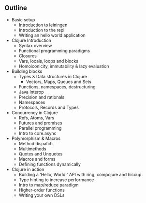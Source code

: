 Outline
-------

- Basic setup
  - Introduction to leiningen
  - Introduction to the repl
  - Writing an hello world application
- Clojure Introduction
  - Syntax overview
  - Functional programming paradigms
  - Closures
  - Vars, locals, loops and blocks
  - Homoiconicity, immutability & lazy evaluation
- Building blocks
  - Types & Data structures in Clojure
    - Vectors, Maps, Queues and Sets
  - Functions, namespaces, destructuring
  - Java Interop
  - Precision and rationals
  - Namespaces
  - Protocols, Records and Types
- Concurrency in Clojure
  - Refs, Atoms, Vars
  - Futures and promises
  - Parallel programming
  - Intro to core.async
- Polymorphism & Macros
  - Method dispatch
  - Multimethods
  - Quotes and Unquotes
  - Macros and forms
  - Defining functions dynamically
- Clojure in action
  - Building a 'Hello, World!' API with ring, compojure and hiccup
  - Type hinting to increase performance
  - Intro to map/reduce paradigm
  - Higher-order functions
  - Writing your own DSLs
